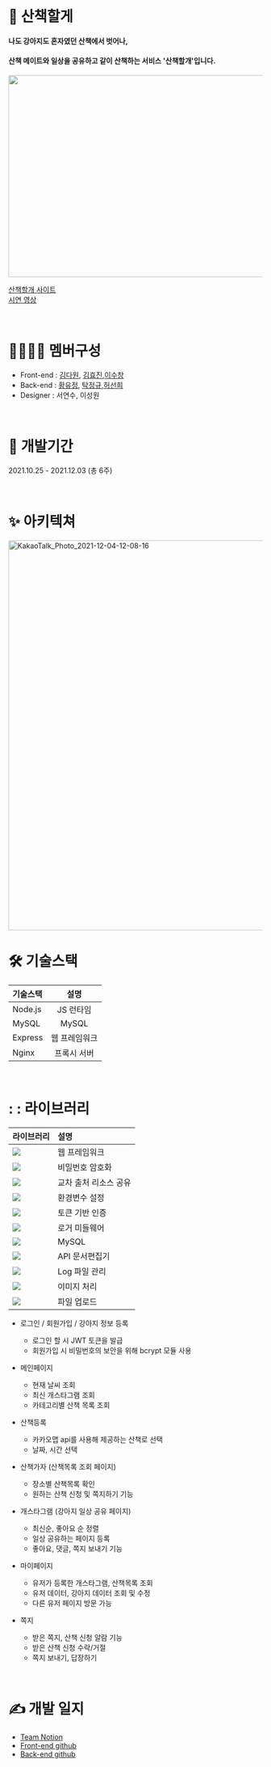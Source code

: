 # 🐶 산책할게  

#### 나도 강아지도 혼자였던 산책에서 벗어나, 
#### 산책 메이트와 일상을 공유하고 같이 산책하는 서비스 '산책할개'입니다.  

<img src="https://user-images.githubusercontent.com/88166362/144694893-52789e67-866c-4ead-b9a0-f63069c7dfbf.png" width="772" height="400">

[산책할개 사이트](https://togaether.shop/)  
[시연 영상](https://www.youtube.com/watch?v=dKcawThqUME&t=16s)  

<br>

# :family_man_woman_boy_boy: 멤버구성
- Front-end : [김다원](https://github.com/DawonEllaKim), [김효진](https://github.com/hyojin-k),[이수창](https://github.com/eternalclash) 
- Back-end : [황유정](https://github.com/eujeong-hwang), [탁정규](https://github.com/tak-codes),[허선희](https://github.com/SunHeeHeo) 
- Designer : 서연수, 이성원 

<br>

# :bookmark_tabs: 개발기간
2021.10.25 - 2021.12.03 (총 6주)

<br>

# :sparkles: 아키텍쳐
<img width="772" alt="KakaoTalk_Photo_2021-12-04-12-08-16" src="https://user-images.githubusercontent.com/88166362/144694918-ab86d1e8-c61d-461a-92ca-e77a10ffc9cf.png">

<br>

# :hammer_and_wrench: 기술스택
기술스택|설명
:---|:---:
Node.js | JS 런타임
MySQL | MySQL
Express | 웹 프레임워크
Nginx | 프록시 서버

<br>

# : : 라이브러리
|라이브러리|설명|
---|:---
<img src='https://img.shields.io/badge/express-1.7.9-lightgrey'> | 웹 프레임워크
<img src='https://img.shields.io/badge/bcrypt-5.0.1-lightgrey'> | 비밀번호 암호화
<img src='https://img.shields.io/badge/cors-2.8.5-lightgrey'> | 교차 출처 리소스 공유
<img src='https://img.shields.io/badge/dotenv-10.0.0-lightgrey'>  | 환경변수 설정
<img src='https://img.shields.io/badge/jsonwebtoken-8.5.1-lightgrey'>  | 토큰 기반 인증
<img src='https://img.shields.io/badge/morgan-1.10.0-lightgrey'> | 로거 미들웨어
<img src='https://img.shields.io/badge/mysql-2.3.2-lightgrey'> | MySQL
<img src='https://img.shields.io/badge/swagger--ui--express-4.1.6-lightgrey'> | API 문서편집기
<img src='https://img.shields.io/badge/winston-3.3.3-lightgrey'> | Log 파일 관리
<img src='https://img.shields.io/badge/sharp-0.29.3-lightgrey'> | 이미지 처리
<img src='https://img.shields.io/badge/multer-1.4.3-lightgrey'> | 파일 업로드

- 로그인 / 회원가입 / 강아지 정보 등록 
  - 로그인 할 시 JWT 토큰을 발급
  - 회원가입 시 비밀번호의 보안을 위해 bcrypt 모듈 사용

- 메인페이지

  - 현재 날씨 조회
  - 최신 개스타그램 조회
  - 카테고리별 산책 목록 조회

- 산책등록

  - 카카오맵 api를 사용해 제공하는 산책로 선택
  - 날짜, 시간 선택

- 산책가자 (산책목록 조회 페이지)

  - 장소별 산책목록 확인
  - 원하는 산책 신청 및 쪽지하기 기능

- 개스타그램 (강아지 일상 공유 페이지)

  - 최신순, 좋아요 순 정렬
  - 일상 공유하는 페이지 등록
  - 좋아요, 댓글, 쪽지 보내기 기능

- 마이페이지

  - 유저가 등록한 개스타그램, 산책목록 조회
  - 유저 데이터, 강아지 데이터 조회 및 수정
  - 다른 유저 페이지 방문 가능

- 쪽지

  - 받은 쪽지, 산책 신청 알람 기능
  - 받은 산책 신청 수락/거절
  - 쪽지 보내기, 답장하기

<br>

# :writing_hand: 개발 일지
- [Team Notion](https://togaether.shop/)
- [Front-end github](https://github.com/O-K-O-K-O-K/Front-end)
- [Back-end github](https://github.com/O-K-O-K-O-K/Back_End)
